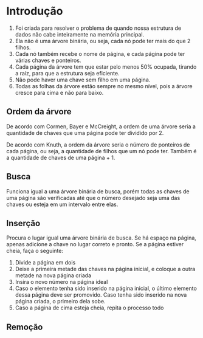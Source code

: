 # Introdução

1. Foi criada para resolver o problema de quando nossa estrutura de dados não cabe inteiramente na memória principal.
2. Ela não é uma árvore binária, ou seja, cada nó pode ter mais do que 2 filhos.
3. Cada nó também recebe o nome de página, e cada página pode ter várias chaves e ponteiros. 
4. Cada página da árvore tem que estar pelo menos 50% ocupada, tirando a raíz, para que a estrutura seja eficiente.
5. Não pode haver uma chave sem filho em uma página.
6. Todas as folhas da árvore estão sempre no mesmo nível, pois a árvore cresce para cima e não para baixo.

## Ordem da árvore

De acordo com Cormen, Bayer e McCreight, a ordem de uma árvore seria a quantidade de chaves que uma página pode ter dividido por 2.

De acordo com Knuth, a ordem da árvore seria o número de ponteiros de cada página, ou seja, a quantidade de filhos que um nó pode ter. Também é a quantidade de chaves 
de uma página + 1.

## Busca

Funciona igual a uma árvore binária de busca, porém todas as chaves de uma página são verificadas até que o número desejado seja uma das chaves ou esteja em um intervalo entre elas.

## Inserção

Procura o lugar igual uma árvore binária de busca. Se há espaço na página, apenas adicione a chave no lugar correto e pronto. Se a página estiver cheia, faça o seguinte:
1. Divide a página em dois
2. Deixe a primeira metade das chaves na página inicial, e coloque a outra metade na nova página criada
3. Insira o novo número na página ideal
4. Caso o elemento tenha sido inserido na página inicial, o último elemento dessa página deve ser promovido. Caso tenha sido inserido na nova página criada, o primeiro dela sobe.
5. Caso a página de cima esteja cheia, repita o processo todo

## Remoção
